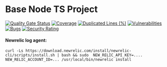 # Base Node TS Project

[![Quality Gate Status](https://sonarcloud.io/api/project_badges/measure?project=ralvescostatech_node_typescript_base_proejct&metric=alert_status)](https://sonarcloud.io/summary/new_code?id=ralvescostatech_node_typescript_base_proejct)
[![Coverage](https://sonarcloud.io/api/project_badges/measure?project=ralvescostatech_node_typescript_base_proejct&metric=coverage)](https://sonarcloud.io/summary/new_code?id=ralvescostatech_node_typescript_base_proejct)
[![Duplicated Lines (%)](https://sonarcloud.io/api/project_badges/measure?project=ralvescostatech_node_typescript_base_proejct&metric=duplicated_lines_density)](https://sonarcloud.io/summary/new_code?id=ralvescostatech_node_typescript_base_proejct)
[![Vulnerabilities](https://sonarcloud.io/api/project_badges/measure?project=ralvescostatech_node_typescript_base_proejct&metric=vulnerabilities)](https://sonarcloud.io/summary/new_code?id=ralvescostatech_node_typescript_base_proejct)
[![Bugs](https://sonarcloud.io/api/project_badges/measure?project=ralvescostatech_node_typescript_base_proejct&metric=bugs)](https://sonarcloud.io/summary/new_code?id=ralvescostatech_node_typescript_base_proejct)
[![Security Rating](https://sonarcloud.io/api/project_badges/measure?project=ralvescostatech_node_typescript_base_proejct&metric=security_rating)](https://sonarcloud.io/summary/new_code?id=ralvescostatech_node_typescript_base_proejct)


#### Newrelic log agent:

```
curl -Ls https://download.newrelic.com/install/newrelic-cli/scripts/install.sh | bash && sudo  NEW_RELIC_API_KEY=.... NEW_RELIC_ACCOUNT_ID=... /usr/local/bin/newrelic install
```